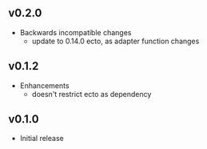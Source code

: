 ## v0.2.0

* Backwards incompatible changes
  * update to 0.14.0 ecto, as adapter function changes

## v0.1.2

* Enhancements
  * doesn't restrict ecto as dependency

## v0.1.0

* Initial release
